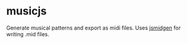 musicjs
========

Generate musical patterns and export as midi files. Uses [jsmidgen](https://github.com/dingram/jsmidgen) for writing .mid files.